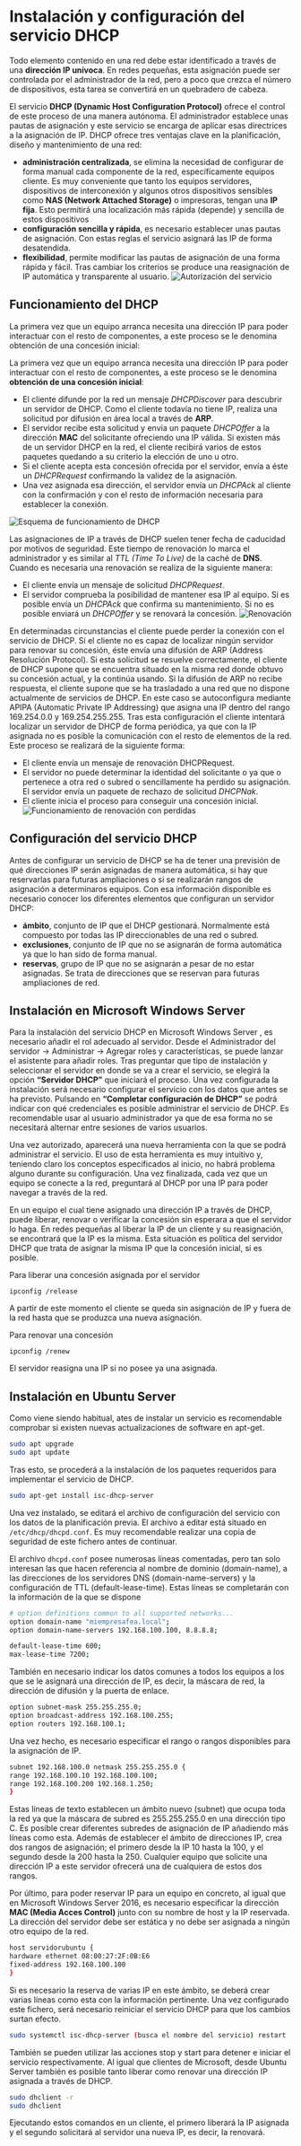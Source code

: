 # Instalación y configuración del servicio DHCP

Todo elemento contenido en una red debe estar identificado a través de una **dirección IP unívoca**. En redes pequeñas, esta asignación puede ser controlada por el administrador de la red, pero a poco que crezca el número de dispositivos, esta tarea se convertirá en un quebradero de cabeza.

El servicio **DHCP (Dynamic Host Configuration Protocol)** ofrece el control de este proceso de una manera autónoma. El administrador establece unas pautas de asignación y este servicio se encarga de aplicar esas directrices a la asignación de IP. DHCP ofrece tres ventajas clave en la planificación, diseño y mantenimiento de una red:

- **administración centralizada**, se elimina la necesidad de configurar de forma manual cada componente de la red, específicamente equipos cliente. Es muy conveniente que tanto los equipos servidores, dispositivos de interconexión y algunos otros dispositivos sensibles como **NAS (Network Attached Storage)** o impresoras, tengan una **IP fija**. Esto permitirá una
  localización más rápida (depende) y sencilla de estos dispositivos
- **configuración sencilla y rápida**, es necesario establecer unas pautas de asignación. Con estas reglas el servicio asignará las IP de forma desatendida.
- **flexibilidad**, permite modificar las pautas de asignación de una forma rápida y fácil. Tras cambiar los criterios se produce una reasignación de IP automática y transparente al usuario.
  ![Autorización del servicio](img/1000000000000979000007082D48551B23BE340F.jpg)

## Funcionamiento del DHCP

La primera vez que un equipo arranca necesita una dirección IP para poder interactuar con el resto de componentes, a este proceso se le denomina obtención de una concesión inicial:

La primera vez que un equipo arranca necesita una dirección IP para poder interactuar con el resto de componentes, a este proceso se le denomina **obtención de una concesión inicial**:

- El cliente difunde por la red un mensaje _DHCPDiscover_ para descubrir un servidor de DHCP. Como el cliente todavía no tiene IP, realiza una solicitud por difusión en área local a través de **ARP**.
- El servidor recibe esta solicitud y envía un paquete _DHCPOffer_ a la dirección **MAC** del solicitante ofreciendo una IP válida. Si existen más de un servidor DHCP en la red, el cliente recibirá varios de estos paquetes quedando a su criterio la elección de uno u otro.
- Si el cliente acepta esta concesión ofrecida por el servidor, envía a éste un _DHCPRequest_ confirmando la validez de la asignación.
- Una vez asignada esa dirección, el servidor envía un _DHCPAck_ al cliente con la confirmación y con el resto de información necesaria para establecer la conexión.

![Esquema de funcionamiento de DHCP](img/1000000000000DB4000009B0ECE78A67151DCC4F.jpg)

Las asignaciones de IP a través de DHCP suelen tener fecha de caducidad por motivos de seguridad. Este tiempo de renovación lo marca el administrador y es similar al _TTL (Time To Live)_ de la caché de **DNS**. Cuando es necesaria una renovación se realiza de la siguiente manera:

- El cliente envía un mensaje de solicitud _DHCPRequest_.
- El servidor comprueba la posibilidad de mantener esa IP al equipo. Si es posible envía un _DHCPAck_ que confirma su mantenimiento. Si no es posible enviará un _DHCPOffer_ y se renovará la concesión.
  ![Renovación](img/1000000000000DB4000009B0A12574599F283187.jpg)

En determinadas circunstancias el cliente puede perder la conexión con el servicio de DHCP. Si el cliente no es capaz de localizar ningún servidor para renovar su concesión, éste envía una difusión de ARP (Address Resolución Protocol). Si esta solicitud se resuelve correctamente, el cliente de DHCP supone que se encuentra situado en la misma red donde obtuvo su concesión actual, y la continúa usando.
Si la difusión de ARP no recibe respuesta, el cliente supone que se ha trasladado a una red que no dispone actualmente de servicios de DHCP. En este caso se autoconfigura mediante APIPA (Automatic Private IP Addressing) que asigna una IP dentro del rango 169.254.0.0 y 169.254.255.255. Tras esta configuración el cliente intentará localizar un servidor de DHCP de forma periódica, ya que con la IP asignada no es posible la comunicación con el resto de elementos de la red.
Este proceso se realizará de la siguiente forma:

- El cliente envía un mensaje de renovación DHCPRequest.
- El servidor no puede determinar la identidad del solicitante o ya que o pertenece a otra red o subred o sencillamente ha perdido su asignación. El servidor envía un paquete de rechazo de solicitud _DHCPNak_.
- El cliente inicia el proceso para conseguir una concesión inicial.
  ![Funcionamiento de renovación con perdidas](img/1000000000000DB4000009B0F11C66F0DCC573BC.jpg)

## Configuración del servicio DHCP

Antes de configurar un servicio de DHCP se ha de tener una previsión de qué direcciones IP serán asignadas de manera automática, si hay que reservarlas para futuras ampliaciones o si se realizarán rangos de asignación a determinaros equipos. Con esa información disponible es necesario conocer los diferentes elementos que configuran un servidor DHCP:

- **ámbito**, conjunto de IP que el DHCP gestionará. Normalmente está compuesto por todas las IP direccionables de una red o subred.
- **exclusiones**, conjunto de IP que no se asignarán de forma automática ya que lo han sido de forma manual.
- **reservas**, grupo de IP que no se asignarán a pesar de no estar asignadas. Se trata de direcciones que se reservan para futuras ampliaciones de red.

## Instalación en Microsoft Windows Server

Para la instalación del servicio DHCP en Microsoft Windows Server , es necesario añadir el rol adecuado al servidor. Desde el <span class="menu">Administrador del servidor</span> → <span class="menu">Administrar</span> → <span class="menu">Agregar roles y características</span>, se puede lanzar el asistente para añadir roles. Tras preguntar que tipo de instalación y seleccionar el servidor en donde se va a crear el servicio, se elegirá la opción **“Servidor DHCP”** que iniciará el proceso.
Una vez configurada la instalación será necesario configurar el servicio con los datos que antes se ha previsto. Pulsando en **“Completar configuración de DHCP”** se podrá indicar con qué credenciales es posible administrar el servicio de DHCP. Es recomendable usar al usuario administrador ya que de esa forma no se necesitará alternar entre sesiones de varios usuarios.

Una vez autorizado, aparecerá una nueva herramienta con la que se podrá administrar el servicio. El uso de esta herramienta es muy intuitivo y, teniendo claro los conceptos especificados al inicio, no habrá problema alguno durante su configuración. Una vez finalizada, cada vez que un equipo se conecte a la red, preguntará al DHCP por una IP para poder navegar a través de la red.

En un equipo el cual tiene asignado una dirección IP a través de DHCP, puede liberar, renovar o verificar la concesión sin esperara a que el servidor lo haga. En redes pequeñas al liberar la IP de un cliente y su reasignación, se encontrará que la IP es la misma. Esta situación es política del servidor DHCP que trata de asignar la misma IP que la concesión inicial, si es posible.

Para liberar una concesión asignada por el servidor

`ipconfig /release`

A partir de este momento el cliente se queda sin asignación de IP y fuera de la red hasta que se produzca una nueva asignación.

Para renovar una concesión

`ipconfig /renew`

El servidor reasigna una IP si no posee ya una asignada.

## Instalación en Ubuntu Server

Como viene siendo habitual, ates de instalar un servicio es recomendable comprobar si existen nuevas actualizaciones de software en apt-get.

```bash title="Actualizar el sistema"
sudo apt upgrade
sudo apt update
```

Tras esto, se procederá a la instalación de los paquetes requeridos para implementar el servicio de DHCP.

```bash title="Instalar DHCP"
sudo apt-get install isc-dhcp-server

```

Una vez instalado, se editará el archivo de configuración del servicio con los datos de la planificación previa. El archivo a editar está situado en `/etc/dhcp/dhcpd.conf`. Es muy recomendable realizar una copia de seguridad de este fichero antes de continuar.

El archivo `dhcpd.conf` posee numerosas líneas comentadas, pero tan solo interesan las que hacen referencia al nombre de dominio (domain-name), a las direcciones de los servidores DNS (domain-name-servers) y la configuración de TTL (default-lease-time). Estas líneas se completarán con la información de la que se dispone

```bash title="Configuración"
# option definitions common to all supported networks...
option domain-name "miempresafea.local";
option domain-name-servers 192.168.100.100, 8.8.8.8;

default-lease-time 600;
max-lease-time 7200;
```

También en necesario indicar los datos comunes a todos los equipos a los que se le asignará una dirección de IP, es decir, la máscara de red, la dirección de difusión y la puerta de enlace.

```bash title="Configuración"
option subnet-mask 255.255.255.0;
option broadcast-address 192.168.100.255;
option routers 192.168.100.1;
```

Una vez hecho, es necesario especificar el rango o rangos disponibles para la asignación de IP.

```bash title="Configuración"
subnet 192.168.100.0 netmask 255.255.255.0 {
range 192.168.100.10 192.168.100.100;
range 192.168.100.200 192.168.1.250;
}
```

Estas líneas de texto establecen un ámbito nuevo (subnet) que ocupa toda la red ya que la máscara de subred es 255.255.255.0 en una dirección tipo C. Es posible crear diferentes subredes de asignación de IP añadiendo más líneas como esta. Además de establecer el ámbito de direcciones IP, crea dos rangos de asignación; el primero desde la IP 10 hasta la 100, y el segundo desde la 200 hasta la 250. Cualquier equipo que solicite una dirección IP a este servidor ofrecerá una de cualquiera de estos dos rangos.

Por último, para poder reservar IP para un equipo en concreto, al igual que en Microsoft Windows Server 2016, es necesario especificar la dirección **MAC (Media Acces Control)** junto con su nombre de host y la IP reservada. La dirección del servidor debe ser estática y no debe ser asignada a ningún otro equipo de la red.

```bash title=""
host servidorubuntu {
hardware ethernet 08:00:27:2F:0B:E6
fixed-address 192.168.100.100
}
```

Si es necesario la reserva de varias IP en este ámbito, se deberá crear varias líneas como esta con la información pertinente.
Una vez configurado este fichero, será necesario reiniciar el servicio DHCP para que los cambios surtan efecto.

```bash title=""
sudo systemctl isc-dhcp-server (busca el nombre del servicio) restart

```

También se pueden utilizar las acciones stop y start para detener e iniciar el servicio respectivamente. Al igual que clientes de Microsoft, desde Ubuntu Server también es posible tanto liberar como renovar una dirección IP asignada a través de DHCP.

```bash title=""
sudo dhclient -r
sudo dhclient
```

Ejecutando estos comandos en un cliente, el primero liberará la IP asignada y el segundo solicitará al servidor una nueva IP, es decir, la renovará.
